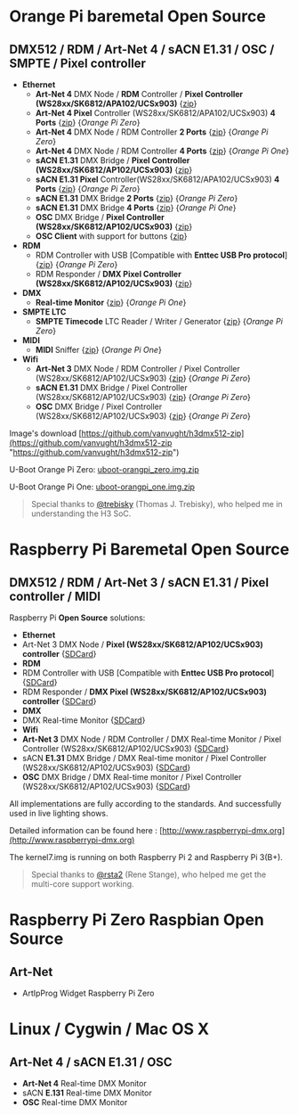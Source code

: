 # Orange Pi baremetal Open Source
## DMX512 / RDM / Art-Net 4 / sACN E1.31 / OSC / SMPTE / Pixel controller

* **Ethernet**
  * **Art-Net 4** DMX Node / **RDM** Controller / **Pixel Controller (WS28xx/SK6812/APA102/UCSx903)** {[zip](https://github.com/vanvught/h3dmx512-zip/blob/master/opi_emac_artnet_dmx.zip?raw=true)}
  * **Art-Net 4 Pixel** Controller (WS28xx/SK6812/APA102/UCSx903) **4 Ports** {[zip](https://github.com/vanvught/h3dmx512-zip/blob/master/opi_emac_artnet_pixel_multi.zip?raw=true)}  {*Orange Pi Zero*} 
  * **Art-Net 4** DMX Node / RDM Controller **2 Ports** {[zip](https://github.com/vanvught/h3dmx512-zip/blob/master/opi_emac_artnet_dmx_multi.zip?raw=true)} {*Orange Pi Zero*}
  * **Art-Net 4** DMX Node / RDM Controller **4 Ports** {[zip](https://github.com/vanvught/h3dmx512-zip/blob/master/opi_emac_artnet_dmx_multi.zip?raw=true)} {*Orange Pi One*}
  * **sACN E1.31** DMX Bridge / **Pixel Controller (WS28xx/SK6812/AP102/UCSx903)** {[zip](https://github.com/vanvught/h3dmx512-zip/blob/master/opi_emac_e131_dmx.zip?raw=true)}
  * **sACN E1.31 Pixel** Controller(WS28xx/SK6812/APA102/UCSx903) **4 Ports** {[zip](https://github.com/vanvught/h3dmx512-zip/blob/master/opi_emac_e131_pixel_multi.zip?raw=true)} {*Orange Pi Zero*}
  * **sACN E1.31** DMX Bridge **2 Ports** {[zip](https://github.com/vanvught/h3dmx512-zip/blob/master/opi_emac_e131_dmx_multi.zip?raw=true)} {*Orange Pi Zero*}
  * **sACN E1.31** DMX Bridge **4 Ports** {[zip](https://github.com/vanvught/h3dmx512-zip/blob/master/opi_emac_e131_dmx_multi.zip?raw=true)} {*Orange Pi One*}
  * **OSC** DMX Bridge / **Pixel Controller (WS28xx/SK6812/AP102/UCSx903)** {[zip](https://github.com/vanvught/h3dmx512-zip/blob/master/opi_emac_osc_dmx.zip?raw=true)}
  * **OSC Client** with support for buttons {[zip](https://github.com/vanvught/h3dmx512-zip/blob/master/opi_emac_osc_client.zip?raw=true)}
* **RDM**
  * RDM Controller with USB [Compatible with **Enttec USB Pro protocol**] {[zip](https://github.com/vanvught/h3dmx512-zip/blob/master/opi_dmx_usb_pro.zip?raw=true)}  {*Orange Pi Zero*}
  * RDM Responder / **DMX Pixel Controller (WS28xx/SK6812/AP102/UCSx903)** {[zip](https://github.com/vanvught/h3dmx512-zip/blob/master/h3_rdm_responder.zip?raw=true)}
* **DMX**
  * **Real-time Monitor** {[zip](https://github.com/vanvught/h3dmx512-zip/blob/master/opi_dmx_monitor.zip?raw=true)} {*Orange Pi One*}
* **SMPTE LTC**
  * **SMPTE Timecode** LTC Reader / Writer / Generator {[zip](https://github.com/vanvught/h3dmx512-zip/blob/master/opi_emac_ltc_smpte.zip?raw=true)}  {*Orange Pi Zero*}
* **MIDI**
  * **MIDI** Sniffer {[zip](https://github.com/vanvught/h3dmx512-zip/blob/master/opi_midi_sniffer.zip?raw=true)}  {*Orange Pi One*}
* **Wifi**
  * **Art-Net 3** DMX Node / RDM Controller / Pixel Controller (WS28xx/SK6812/AP102/UCSx903) {[zip](https://github.com/vanvught/h3dmx512-zip/blob/master/h3_wifi_artnet_dmx.zip?raw=true)} {*Orange Pi Zero*}
  * **sACN E1.31** DMX Bridge  / Pixel Controller (WS28xx/SK6812/AP102/UCSx903) {[zip](https://github.com/vanvught/h3dmx512-zip/blob/master/h3_wifi_e131_dmx.zip?raw=true)} {*Orange Pi Zero*}
  * **OSC** DMX Bridge / Pixel Controller (WS28xx/SK6812/AP102/UCSx903) {[zip](https://github.com/vanvught/h3dmx512-zip/blob/master/h3_wifi_osc_dmx.zip?raw=true)} {*Orange Pi Zero*}

Image's download [https://github.com/vanvught/h3dmx512-zip](https://github.com/vanvught/h3dmx512-zip "https://github.com/vanvught/h3dmx512-zip")

U-Boot Orange Pi Zero: [uboot-orangpi_zero.img.zip](https://github.com/vanvught/h3dmx512-zip/blob/master/uboot-orangpi_zero.img.zip?raw=true)

U-Boot Orange Pi One: [uboot-orangpi_one.img.zip](https://github.com/vanvught/h3dmx512-zip/blob/master/uboot-orangpi_one.img.zip?raw=true)

> Special thanks to [@trebisky](https://github.com/trebisky/orangepi) (Thomas J. Trebisky), who helped me in understanding the H3 SoC.

# Raspberry Pi Baremetal Open Source
## DMX512 / RDM / Art-Net 3 / sACN E1.31 / Pixel controller / MIDI

Raspberry Pi **Open Source** solutions:

* **Ethernet**
 * Art-Net 3 DMX Node / **Pixel (WS28xx/SK6812/AP102/UCSx903) controller** {[SDCard](https://github.com/vanvught/rpidmx512-zip/blob/master/rpi_circle_artnet_dmx.zip?raw=true)}
* **RDM**
 * RDM Controller with USB [Compatible with **Enttec USB Pro protocol**] {[SDCard](https://github.com/vanvught/rpidmx512-zip/blob/master/rpi_dmx_usb_pro.zip?raw=true)}
 * RDM Responder / **DMX Pixel (WS28xx/SK6812/AP102/UCSx903) controller** {[SDCard](https://github.com/vanvught/rpidmx512-zip/blob/master/rpi_rdm_responder.zip?raw=true)}
* **DMX**
 * DMX Real-time Monitor {[SDCard](https://github.com/vanvught/rpidmx512-zip/blob/master/rpi_dmx_monitor.zip?raw=true)}
* **Wifi**
 * **Art-Net 3** DMX Node / RDM Controller / DMX Real-time Monitor / Pixel Controller (WS28xx/SK6812/AP102/UCSx903) {[SDCard](https://github.com/vanvught/rpidmx512-zip/blob/master/rpi_wifi_artnet_dmx.zip?raw=true)}
 * sACN **E1.31** DMX Bridge / DMX Real-time monitor / Pixel Controller (WS28xx/SK6812/AP102/UCSx903) {[SDCard](https://github.com/vanvught/rpidmx512-zip/blob/master/rpi_wifi_e131_dmx.zip?raw=true)}
 * **OSC** DMX Bridge / DMX Real-time monitor / Pixel Controller (WS28xx/SK6812/AP102/UCSx903) {[SDCard](https://github.com/vanvught/rpidmx512-zip/blob/master/rpi_wifi_osc_dmx.zip?raw=true)}


All implementations are fully according to the standards. And successfully used in live lighting shows.

Detailed information can be found here : [http://www.raspberrypi-dmx.org](http://www.raspberrypi-dmx.org)

The kernel7.img is running on both Raspberry Pi 2 and Raspberry Pi 3(B+).

> Special thanks to [@rsta2](https://github.com/rsta2/circle) (Rene Stange), who helped me get the multi-core support working. 

# Raspberry Pi Zero Raspbian Open Source
## Art-Net
- ArtIpProg Widget Raspberry Pi Zero

# Linux / Cygwin / Mac OS X
## Art-Net 4 / sACN E1.31 / OSC
- **Art-Net 4** Real-time DMX Monitor
- sACN **E.131** Real-time DMX Monitor
- **OSC** Real-time DMX Monitor